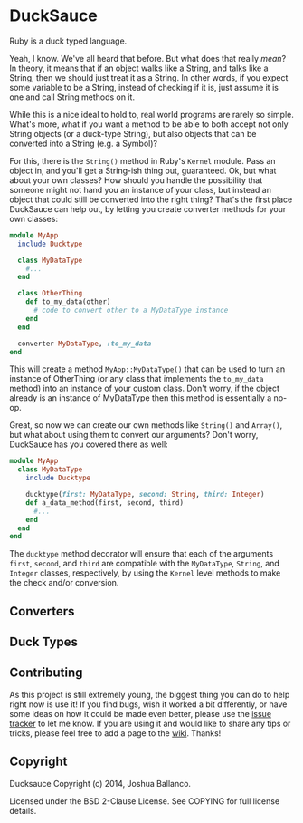 # DuckSauce

Ruby is a duck typed language.

Yeah, I know. We've all heard that before. But what does that really *mean*? In
theory, it means that if an object walks like a String, and talks like a String,
then we should just treat it as a String. In other words, if you expect some
variable to be a String, instead of checking if it is, just assume it is one and
call String methods on it.

While this is a nice ideal to hold to, real world programs are rarely so simple.
What's more, what if you want a method to be able to both accept not only String
objects (or a duck-type String), but also objects that can be converted into a
String (e.g. a Symbol)?

For this, there is the `String()` method in Ruby's `Kernel` module. Pass an
object in, and you'll get a String-ish thing out, guaranteed. Ok, but what about
your own classes? How should you handle the possibility that someone might not
hand you an instance of your class, but instead an object that could still be
converted into the right thing? That's the first place DuckSauce can help out,
by letting you create converter methods for your own classes:

```ruby
module MyApp
  include Ducktype

  class MyDataType
    #...
  end

  class OtherThing
    def to_my_data(other)
      # code to convert other to a MyDataType instance
    end
  end

  converter MyDataType, :to_my_data
end
```

This will create a method `MyApp::MyDataType()` that can be used to turn
an instance of OtherThing (or any class that implements the `to_my_data` method)
into an instance of your custom class. Don't worry, if the object already is an
instance of MyDataType then this method is essentially a no-op.

Great, so now we can create our own methods like `String()` and `Array()`, but
what about using them to convert our arguments? Don't worry, DuckSauce has you
covered there as well:

```ruby
module MyApp
  class MyDataType
    include Ducktype

    ducktype(first: MyDataType, second: String, third: Integer)
    def a_data_method(first, second, third)
      #...
    end
  end
end
```

The `ducktype` method decorator will ensure that each of the arguments `first`,
`second`, and `third` are compatible with the `MyDataType`, `String`, and
`Integer` classes, respectively, by using the `Kernel` level methods to make the
check and/or conversion.

## Converters


## Duck Types


## Contributing

As this project is still extremely young, the biggest thing you can do to help
right now is use it! If you find bugs, wish it worked a bit differently, or have
some ideas on how it could be made even better, please use the [issue
tracker](https://github.com/jballanc/ducksauce/issues) to let me know. If you
are using it and would like to share any tips or tricks, please feel free to add
a page to the [wiki](https://github.com/jballanc/ducksauce/wiki). Thanks!

## Copyright

Ducksauce Copyright (c) 2014, Joshua Ballanco.

Licensed under the BSD 2-Clause License. See COPYING for full license details.

